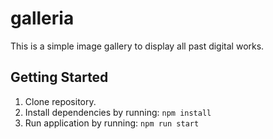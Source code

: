 # galleria
This is a simple image gallery to display all past digital works. 

## Getting Started
1. Clone repository.
2. Install dependencies by running: `npm install`
3. Run application by running: `npm run start`

